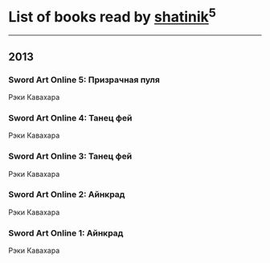 # List of books read by [shatinik](http://vk.com/id38632470)<sup>5</sup>
---

## 2013

### Sword Art Online 5: Призрачная пуля
Рэки Кавахара


### Sword Art Online 4: Танец фей
Рэки Кавахара


### Sword Art Online 3: Танец фей
Рэки Кавахара


### Sword Art Online 2: Айнкрад
Рэки Кавахара


### Sword Art Online 1: Айнкрад
Рэки Кавахара



